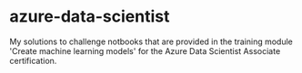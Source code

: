 # azure-data-scientist
My solutions to challenge notbooks that are provided in the training module 'Create machine learning models' for the Azure Data Scientist Associate certification. 
